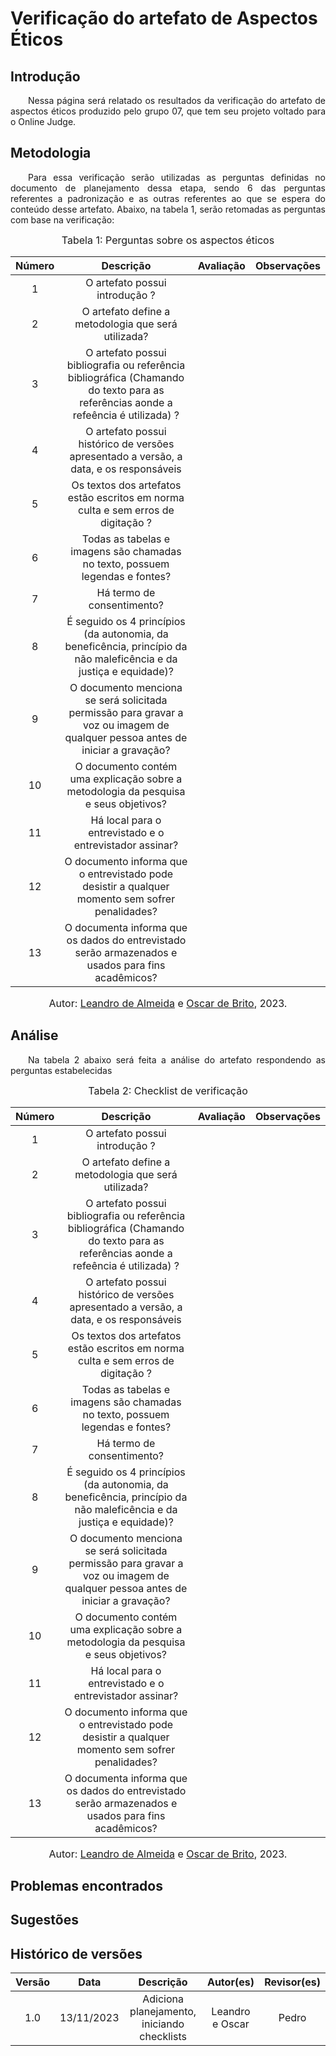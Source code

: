 # Verificação do artefato de Aspectos Éticos

## Introdução 
<p align="justify">&emsp;&emsp;Nessa página será relatado os resultados da verificação do artefato de aspectos éticos produzido pelo grupo 07, que tem seu projeto voltado para o Online Judge.</p>

## Metodologia
<p align="justify">&emsp;&emsp;Para essa verificação serão utilizadas as perguntas definidas no documento de planejamento dessa etapa, sendo 6 das perguntas referentes a padronização e as outras referentes ao que se espera do conteúdo desse artefato. Abaixo, na tabela 1, serão retomadas as perguntas com base na verificação:</p>

<font size="3"><p style="text-align: center"> Tabela 1: Perguntas sobre os aspectos éticos</p> </font>

<center>

| Número | Descrição | Avaliação | Observações | 
| :----: | :-------: | :-------: | :--------: | 
| 1 | O artefato possui introdução ?| |  |
| 2 | O artefato define a metodologia que será utilizada? | | |
| 3 | O artefato possui bibliografia ou referência bibliográfica (Chamando do texto para as referências aonde a refeência é utilizada) ?| | |
| 4 | O artefato possui histórico de versões apresentado a versão, a data, e os responsáveis | | |
| 5 | Os textos dos artefatos estão escritos em norma culta e sem erros de digitação ? | | |
| 6 | Todas as tabelas e imagens são chamadas no texto, possuem legendas e fontes? | | |
| 7 | Há termo de consentimento? | | |
| 8 | É seguido os 4 princípios (da autonomia, da beneficência, princípio da não maleficência e da justiça e equidade)? | | |
| 9 | O documento menciona se será solicitada permissão para gravar a voz ou imagem de qualquer pessoa antes de iniciar a gravação? | | |  
| 10 | O documento contém uma explicação sobre a metodologia da pesquisa e seus objetivos? | | |
| 11 | Há local para o entrevistado e o entrevistador assinar? | | | 
| 12 | O documento informa que o entrevistado pode desistir a qualquer momento sem sofrer penalidades?| | | 
| 13 | O documenta informa que os dados do entrevistado serão armazenados e usados para fins acadêmicos? | | | 

</center>

<font size="3"><p style="text-align: center"> Autor: <a href="https://github.com/leomitx10" target="_blanck">Leandro de Almeida</a> e <a href="https://github.com/OscarDeBrito" target="_blanck">Oscar de Brito</a>, 2023.</p></font>


## Análise
<p align="justify">&emsp;&emsp;Na tabela 2 abaixo será feita a análise do artefato respondendo as perguntas estabelecidas</p>


<font size="3"><p style="text-align: center"> Tabela 2: Checklist de verificação </p> </font>

<center>

| Número | Descrição | Avaliação | Observações | 
| :----: | :-------: | :-------: | :--------: | 
| 1 | O artefato possui introdução ?| |  |
| 2 | O artefato define a metodologia que será utilizada? | | |
| 3 | O artefato possui bibliografia ou referência bibliográfica (Chamando do texto para as referências aonde a refeência é utilizada) ?| | |
| 4 | O artefato possui histórico de versões apresentado a versão, a data, e os responsáveis | | |
| 5 | Os textos dos artefatos estão escritos em norma culta e sem erros de digitação ? | | |
| 6 | Todas as tabelas e imagens são chamadas no texto, possuem legendas e fontes? | | |
| 7 | Há termo de consentimento? | | |
| 8 | É seguido os 4 princípios (da autonomia, da beneficência, princípio da não maleficência e da justiça e equidade)? | | |
| 9 | O documento menciona se será solicitada permissão para gravar a voz ou imagem de qualquer pessoa antes de iniciar a gravação? | | |  
| 10 | O documento contém uma explicação sobre a metodologia da pesquisa e seus objetivos? | | |
| 11 | Há local para o entrevistado e o entrevistador assinar? | | | 
| 12 | O documento informa que o entrevistado pode desistir a qualquer momento sem sofrer penalidades?| | | 
| 13 | O documenta informa que os dados do entrevistado serão armazenados e usados para fins acadêmicos? | | | 


</center>

<font size="3"><p style="text-align: center"> Autor: <a href="https://github.com/leomitx10" target="_blanck">Leandro de Almeida</a> e <a href="https://github.com/OscarDeBrito" target="_blanck">Oscar de Brito</a>, 2023.</p></font>

## Problemas encontrados


## Sugestões


## Histórico de versões

| Versão |    Data    |      Descrição       |  Autor(es) | Revisor(es) |
| :----: | :--------: | :------------------: | :-----: | :-----: |
|  1.0   | 13/11/2023 | Adiciona planejamento, iniciando checklists | Leandro e Oscar | Pedro |